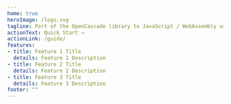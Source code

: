```yaml
---
home: true
heroImage: /logo.svg
tagline: Port of the OpenCascade library to JavaScript / WebAssembly using Emscripten
actionText: Quick Start →
actionLink: /guide/
features:
- title: Feature 1 Title
  details: Feature 1 Description
- title: Feature 2 Title
  details: Feature 2 Description
- title: Feature 3 Title
  details: Feature 3 Description
footer: ""
---
```

